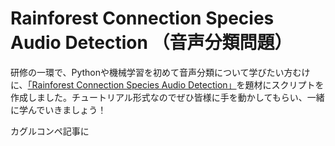 # Rainforest Connection Species Audio Detection （音声分類問題）

研修の一環で、Pythonや機械学習を初めて音声分類について学びたい方むけに、[「Rainforest Connection Species Audio Detection」](https://www.kaggle.com/c/rfcx-species-audio-detection)を題材にスクリプトを作成しました。チュートリアル形式なのでぜひ皆様に手を動かしてもらい、一緒に学んでいきましょう！

カグルコンペ記事に
